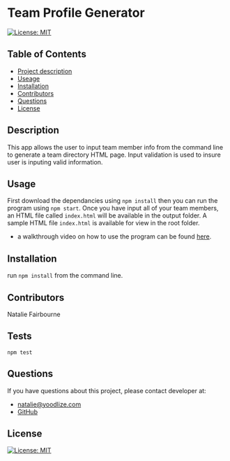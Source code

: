   # Team Profile Generator
  
   [![License: MIT](https://img.shields.io/badge/License-MIT-yellow.svg)](https://opensource.org/licenses/MIT) 

  ## Table of Contents
  - [Project description](#Description)
  - [Useage](#Usage)
  - [Installation](#Installation)
  - [Contributors](#Contributors)
  - [Questions](#Questions)
  - [License](#License)

  ## Description
  This app allows the user to input team member info from the command line to generate a team directory HTML page. Input validation is used to insure user is inputing valid information.

  ## Usage
  First download the dependancies using `npm install` then you can run the program using `npm start`. Once you have input all of your team members, an HTML file called `index.html` will be available in the output folder. A sample HTML file `index.html` is available for view in the root folder.
  - a walkthrough video on how to use the program can be found [here](https://drive.google.com/file/d/13NkcyyswkQnpycuNKz7UCJeSnNJL05MX/view).

  ## Installation
  run `npm install` from the command line.

  ## Contributors
  Natalie Fairbourne

  ## Tests
  `npm test`

  ## Questions
  If you have questions about this project, please contact developer at:
  - natalie@yoodlize.com 
  - [GitHub](https://github.com/nadybee)

  ## License
   [![License: MIT](https://img.shields.io/badge/License-MIT-yellow.svg)](https://opensource.org/licenses/MIT) 

